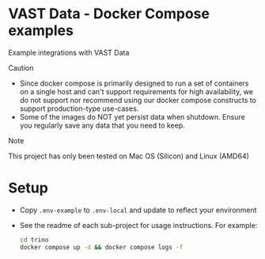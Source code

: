 # VAST Data - Docker Compose examples

Example integrations with VAST Data

> [!CAUTION]
> - Since docker compose is primarily designed to run a set of containers on a single host and can't support requirements for high availability, we do not support nor recommend using our docker compose constructs to support production-type use-cases. 
> - Some of the images do NOT yet persist data when shutdown.  Ensure you regularly save any data that you need to keep.

> [!NOTE]  
> This project has only been tested on Mac OS (Silicon) and Linux (AMD64)

# Setup

- Copy `.env-example` to `.env-local` and update to reflect your environment
- See the readme of each sub-project for usage instructions.  For example:
 
  ```bash
  cd trino
  docker compose up -d && docker compose logs -f
  ```
